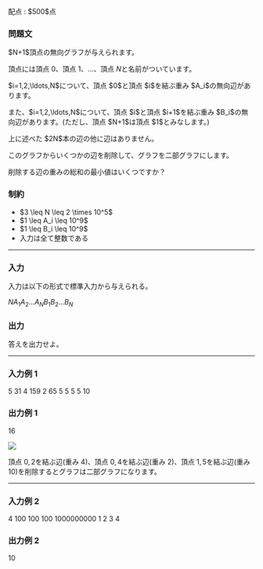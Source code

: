 
<div>

<span>

<span>

<p>
配点 : $500$点
</p>

<div>

<section>

### **問題文**

<p>
$N+1$頂点の無向グラフが与えられます。

頂点には頂点 $0$、頂点 $1$、$\ldots$、頂点 $N$と名前がついています。  
</p>

<p>
$i=1,2,\ldots,N$について、頂点 $0$と頂点 $i$を結ぶ重み $A_i$の無向辺があります。  
</p>

<p>
また、$i=1,2,\ldots,N$について、頂点 $i$と頂点 $i+1$を結ぶ重み $B_i$の無向辺があります。(ただし、頂点 $N+1$は頂点 $1$とみなします。)  
</p>

<p>
上に述べた $2N$本の辺の他に辺はありません。  
</p>

<p>
このグラフからいくつかの辺を削除して、グラフを二部グラフにします。

削除する辺の重みの総和の最小値はいくつですか？
</p>

</section>

</div>

<div>

<section>

### **制約**

<ul>

<li>
$3 \leq N \leq 2 \times 10^5$
</li>

<li>
$1 \leq A_i \leq 10^9$
</li>

<li>
$1 \leq B_i \leq 10^9$
</li>

<li>
入力は全て整数である
</li>

</ul>

</section>

</div>

---

<div>

<div>

<section>

### **入力**

<p>
入力は以下の形式で標準入力から与えられる。
</p>

<div>

$N$$A_1$$A_2$$\dots$$A_N$$B_1$$B_2$$\dots$$B_N$
</div>

</section>

</div>

<div>

<section>

### **出力**

<p>
答えを出力せよ。  
</p>

</section>

</div>

</div>

---

<div>

<section>

### **入力例 1**

<div>

5
31 4 159 2 65
5 5 5 5 10

</div>

</section>

</div>

<div>

<section>

### **出力例 1**

<div>

16

</div>

<p>

<img src="https://img.atcoder.jp/ghi/ded08d4aa13d31bea28b91afe246c790.png">

</img>


頂点 $0,2$を結ぶ辺(重み $4$)、頂点 $0,4$を結ぶ辺(重み $2$)、頂点 $1,5$を結ぶ辺(重み $10$)を削除するとグラフは二部グラフになります。  
</p>

</section>

</div>

---

<div>

<section>

### **入力例 2**

<div>

4
100 100 100 1000000000
1 2 3 4

</div>

</section>

</div>

<div>

<section>

### **出力例 2**

<div>

10

</div>

</section>

</div>

</span>

</span>

</div>
